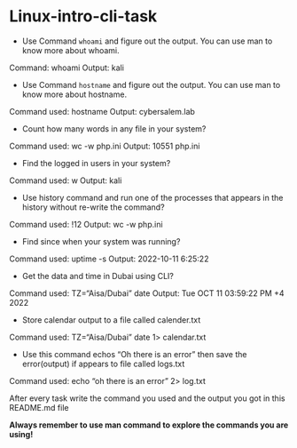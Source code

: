 # Linux-intro-cli-task


-	Use Command ` whoami ` and figure out the output.
You can use man to know more about whoami.

Command: whoami
Output: kali


-	Use Command ` hostname ` and figure out the output.
You can use man to know more about hostname.

Command used: hostname
Output:  cybersalem.lab

-	Count how many words in any file in your system?

Command used: wc -w php.ini
Output: 10551 php.ini

-	Find the logged in users in your system?

Command used: w
Output: kali

-	Use history command and run one of the processes that appears in the history without re-write the command?

Command used: !12
Output: wc -w php.ini

-	Find since when your system was running?

Command used: uptime -s
Output: 2022-10-11 6:25:22

-	Get the data and time in Dubai using CLI?

Command used: TZ=“Aisa/Dubai” date
Output: Tue OCT 11 03:59:22 PM +4 2022

-	Store calendar output to a file called calender.txt

Command used: TZ=“Aisa/Dubai” date 1> calendar.txt 

-	Use this command echos “Oh there is an error” then save the error(output) if appears to file called logs.txt

Command used: echo “oh there is an error” 2> log.txt

 After every task write the command you used 
 and the output you got in this README.md file


**Always remember to use man command to explore the commands you are using!**



